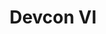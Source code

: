 ﻿---
number: 6
title: Devcon VI
description: 'La sexta edición de Devcon se planeó originalmente para octubre de 2020 en Bogotá, Colombia, para mantenerse en línea con la tradición anual. Sin embargo, debido a la pandemia mundial, el evento se pospuso hasta nuevo aviso. Mientras tanto, asegúrese de unirse a nosotros en las iniciativas Road to Devcon con eventos locales, misiones y mucho más.'
location: 'Bogotá, Colombia'
startDate: 2022-10-11
endDate: 2022-10-14
urls:
  - title: Watch
    url: https://archive.devcon.org/archive/watch?edition=6
---
